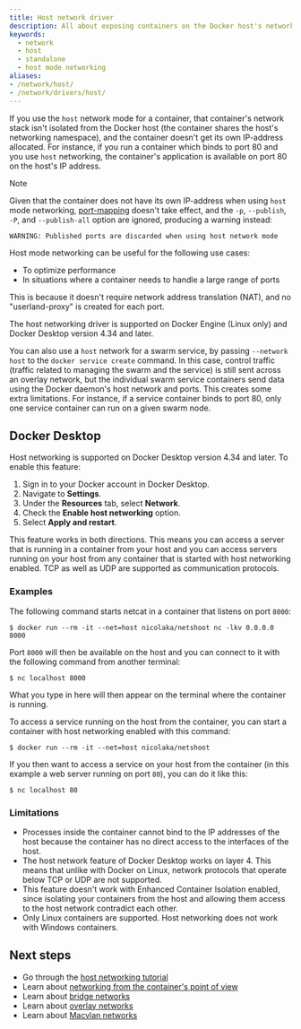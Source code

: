 ```yaml
---
title: Host network driver
description: All about exposing containers on the Docker host's network
keywords:
  - network
  - host
  - standalone
  - host mode networking
aliases:
- /network/host/
- /network/drivers/host/
---
```


If you use the `host` network mode for a container, that container's network
stack isn't isolated from the Docker host (the container shares the host's
networking namespace), and the container doesn't get its own IP-address allocated.
For instance, if you run a container which binds to port 80 and you use `host`
networking, the container's application is available on port 80 on the host's IP
address.

> [!NOTE]
>
> Given that the container does not have its own IP-address when using
> `host` mode networking, [port-mapping](overlay.md#publish-ports) doesn't
> take effect, and the `-p`, `--publish`, `-P`, and `--publish-all` option are
> ignored, producing a warning instead:
>
> ```console
> WARNING: Published ports are discarded when using host network mode
> ```

Host mode networking can be useful for the following use cases:

- To optimize performance
- In situations where a container needs to handle a large range of ports

This is because it doesn't require network address translation (NAT), and no "userland-proxy" is created for each port.

The host networking driver is supported on Docker Engine (Linux only) and Docker Desktop version 4.34 and later.

You can also use a `host` network for a swarm service, by passing `--network host`
to the `docker service create` command. In this case, control traffic (traffic
related to managing the swarm and the service) is still sent across an overlay
network, but the individual swarm service containers send data using the Docker
daemon's host network and ports. This creates some extra limitations. For instance,
if a service container binds to port 80, only one service container can run on a
given swarm node.

## Docker Desktop

Host networking is supported on Docker Desktop version 4.34 and later.
To enable this feature:

1. Sign in to your Docker account in Docker Desktop.
2. Navigate to **Settings**.
3. Under the **Resources** tab, select **Network**.
4. Check the **Enable host networking** option.
5. Select **Apply and restart**.

This feature works in both directions. This means you can
access a server that is running in a container from your host and you can access
servers running on your host from any container that is started with host
networking enabled. TCP as well as UDP are supported as communication protocols.

### Examples

The following command starts netcat in a container that listens on port `8000`:

```console
$ docker run --rm -it --net=host nicolaka/netshoot nc -lkv 0.0.0.0 8000
```

Port `8000` will then be available on the host and you can connect to it with the following
command from another terminal:

```console
$ nc localhost 8000
```

What you type in here will then appear on the terminal where the container is
running.

To access a service running on the host from the container, you can start a container with
host networking enabled with this command:

```console
$ docker run --rm -it --net=host nicolaka/netshoot
```

If you then want to access a service on your host from the container (in this
example a web server running on port `80`), you can do it like this:

```console
$ nc localhost 80
```

### Limitations

- Processes inside the container cannot bind to the IP addresses of the host
 because the container has no direct access to the interfaces of the host.
- The host network feature of Docker Desktop works on layer 4. This means that
unlike with Docker on Linux, network protocols that operate below TCP or UDP are
not supported.
- This feature doesn't work with Enhanced Container Isolation enabled, since
isolating your containers from the host and allowing them access to the host
network contradict each other.
- Only Linux containers are supported. Host networking does not work with
  Windows containers.

## Next steps

- Go through the [host networking tutorial](/manuals/engine/network/tutorials/host.md)
- Learn about [networking from the container's point of view](../_index.md)
- Learn about [bridge networks](./bridge.md)
- Learn about [overlay networks](./overlay.md)
- Learn about [Macvlan networks](./macvlan.md)
